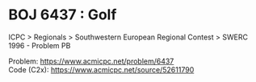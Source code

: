 # BOJ 6437 : Golf  
ICPC > Regionals > Southwestern European Regional Contest > SWERC 1996 - Problem PB  
  
Problem: https://www.acmicpc.net/problem/6437  
Code (C2x): https://www.acmicpc.net/source/52611790  
